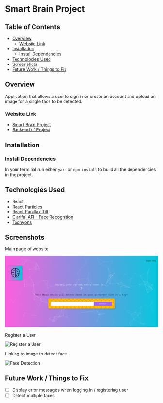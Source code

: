# Smart Brain Project

## Table of Contents
- [Overview](#overview)
  - [Website Link](#website-link)
- [Installation](#installation)
  - [Install Dependencies](#install-dependencies)
- [Technologies Used](#technologies-used)
- [Screenshots](#screenshots)
- [Future Work / Things to Fix](#future-work--things-to-fix)

## Overview

Application that allows a user to sign in or create an account and upload an
image for a single face to be detected.

### Website Link

- [Smart Brain Project](https://haylz-smart-brain.herokuapp.com/)
- [Backend of Project](https://github.com/HaylzRandom/smart-brain-api)

## Installation

### Install Dependencies

In your terminal run either `yarn` or `npm install` to build all the
dependencies in the project.

## Technologies Used

- React
- [React Particles](https://www.npmjs.com/package/react-particles-js)
- [React Parallax Tilt](https://www.npmjs.com/package/react-parallax-tilt)
- [Clarifai API - Face Recognition](https://www.clarifai.com/models/ai-face-detection)
- [Tachyons](https://tachyons.io/)

## Screenshots

Main page of website

![Main Page of Website](./screenshots/mainWebsite.png)

Register a User

![Register a User](./screenshots/gifs/registerUser.gif)

Linking to image to detect face

![Face Detection](screenshots/gifs/detectFace.gif)

## Future Work / Things to Fix

- [ ] Display error messages when logging in / registering user
- [ ] Detect multiple faces

